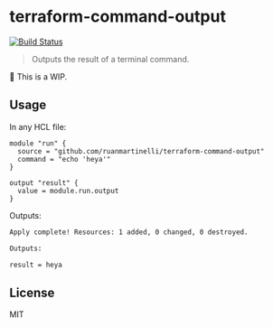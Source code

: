 # terraform-command-output

[![Build Status](https://github.com/ruanmartinelli/terraform-command-output/workflows/ci/badge.svg)](https://github.com/ruanmartinelli/terraform-command-output)

> Outputs the result of a terminal command.

🚧 This is a WIP.

## Usage

In any HCL file:

```hcl
module "run" {
  source = "github.com/ruanmartinelli/terraform-command-output"
  command = "echo 'heya'"
}

output "result" {
  value = module.run.output
}
```

Outputs:

```bash
Apply complete! Resources: 1 added, 0 changed, 0 destroyed.

Outputs:

result = heya
```

## License

MIT
